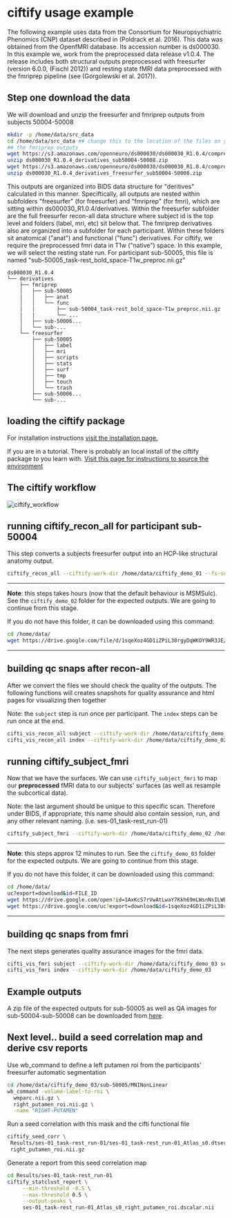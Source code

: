 # ciftify usage example


The following example uses data from the Consortium for Neuropsychiatric Phenomics (CNP) dataset described in (Poldrack et al. 2016). This data was obtained from the OpenfMRI database. Its accession number is ds000030. In this example we, work from the preprocessed data release v1.0.4. The release includes both structural outputs preprocessed with freesurfer (version 6.0.0, (Fischl 2012)) and resting state fMRI data preprocessed with the fmriprep pipeline (see (Gorgolewski et al. 2017)).

## Step one download the data

We will download and unzip the freesurfer and fmriprep outputs from subjects 50004-50008
```sh
mkdir -p /home/data/src_data
cd /home/data/src_data ## change this to the location of the files on your system
## the fmriprep outputs
wget https://s3.amazonaws.com/openneuro/ds000030/ds000030_R1.0.4/compressed/ds000030_R1.0.4_derivatives_sub50004-50008.zip
unzip ds000030_R1.0.4_derivatives_sub50004-50008.zip
wget https://s3.amazonaws.com/openneuro/ds000030/ds000030_R1.0.4/compressed/ds000030_R1.0.4_derivatives_freesurfer_sub50004-50008.zip
unzip ds000030_R1.0.4_derivatives_freesurfer_sub50004-50008.zip
```

This outputs are organized into BIDS data structure for "deritives" calculated in this manner.
Speciftically, all outputs are nested within subfolders "freesurfer" (for freesurfer)
and "fmriprep" (for fmri), which are sitting within ds000030_R1.0.4/derivatives.
Within the freesurfer subfolder are the full freesurfer recon-all data structure where subject id is the
top level and folders (label, mri, etc) sit below that.
The fmriprep derivatives also are organized into a subfolder for each participant.
Within these folders sit anatomical ("anat") and functional ("func") derivatives.
For ciftify, we require the preprocessed fmri data in T1w ("native") space.
In this example, we will select the resting state run. For participant sub-50005,
this file is named "sub-50005_task-rest_bold_space-T1w_preproc.nii.gz"

```
ds000030_R1.0.4
└── derivatives
    ├── fmriprep
    │   ├── sub-50005
    |   │   ├── anat
    │   │   └── func
    |   |       ├── sub-50004_task-rest_bold_space-T1w_preproc.nii.gz
    |   |       └── ...   
    │   ├── sub-50006...
    │   └── sub-...
    └── freesurfer
        ├── sub-50005
        │   ├── label
        │   ├── mri
        │   ├── scripts
        │   ├── stats
        │   ├── surf
        │   ├── tmp
        │   ├── touch
        │   └── trash
        ├── sub-50006...
        └── sub-...

```

## loading the ciftify package

For installation instructions [ visit the installation page. ](../01_installation.md)

If you are in a tutorial. There is probably an local install of the ciftify package to you learn with. [ Visit this page for instructions to source the environment ](../01_installation.md)

## The ciftify workflow

![ciftify_workflow](../_img/CIFTIFY_fig1_2018-05-04.png)

## running ciftify_recon_all for participant sub-50004

This step converts a subjects freesurfer output into an HCP-like structural anatomy output.

```sh
ciftify_recon_all --ciftify-work-dir /home/data/ciftify_demo_01 --fs-subjects-dir /home/data/src_data/ds000030_R1.0.4/derivatives/freesurfer sub-50005
```

---

**Note**: this steps takes hours (now that the default behaviour is MSMSulc). See the
`ciftify_demo_02` folder for the expected outputs. We are going to continue from this stage.

If you do not have this folder, it can be downloaded using this command:

```sh
cd /home/data/
wget https://drive.google.com/file/d/1sqeXoz4GD1iZPiL30rgyDqWKOY9WR3JE/view?usp=sharing
```

---

## building qc snaps after recon-all

After we convert the files we should check the quality of the outputs. The following functions will creates snapshots for quality assurance and html pages for visualizing then together

Note: the `subject` step is run once per participant. The `index` steps can be run once at the end.

```sh
cifti_vis_recon_all subject --ciftify-work-dir /home/data/ciftify_demo_02 sub-50005
cifti_vis_recon_all index --ciftify-work-dir /home/data/ciftify_demo_02
```

## running ciftify_subject_fmri

Now that we have the surfaces. We can use `ciftify_subject_fmri` to map our **preprocessed** fMRI data to our subjects' surfaces (as well as resample the subcortical data).

Note: the last argument should be unique to this specific scan. Therefore under BIDS,
if appropriate, this name should also contain session, run, and any other relevant naming.
(i.e. ses-01_task-rest_run-01)

```sh
ciftify_subject_fmri --ciftify-work-dir /home/data/ciftify_demo_02 /home/data/src_data/ds000030_R1.0.4/derivatives/fmriprep/sub-50005/func/sub-50005_task-rest_bold_space-T1w_preproc.nii.gz sub-50005 ses-01_task-rest_run-01
```

---

**Note**: this steps approx 12 minutes to run. See the
`ciftify_demo_03` folder for the expected outputs. We are going to continue from this stage.

If you do not have this folder, it can be downloaded using this command:

```sh
cd /home/data/
uc?export=download&id=FILE_ID
wget https://drive.google.com/open?id=1AxKcS7rVwAtLwaY7Kkh69mLWsnNsILWB
wget https://drive.google.com/uc?export=download&id=1sqeXoz4GD1iZPiL30rgyDqWKOY9WR3JE
```

---

## building qc snaps from fmri

The next steps generates quality assurance images for the fmri data.

```sh
cifti_vis_fmri subject --ciftify-work-dir /home/data/ciftify_demo_03 ses-01_task-rest_run-01 sub-50005
cifti_vis_fmri index --ciftify-work-dir /home/data/ciftify_demo_03
```

## Example outputs

A zip file of the expected outputs for sub-50005 as well as QA images for sub-50004-sub-50008 can be downloaded from [here](https://drive.google.com/open?id=0B7RQvc5-M37_dVFNd09zTkhBTzA).

## Next level.. build a seed correlation map and derive csv reports

Use wb_command to define a left putamen roi from the participants' freesurfer automatic segmentation

```sh
cd /home/data/ciftify_demo_03/sub-50005/MNINonLinear
wb_command -volume-label-to-roi \
  wmparc.nii.gz \
  right_putamen_roi.nii.gz \
  -name "RIGHT-PUTAMEN"
```

Run a seed correlation with this mask and the cifti functional file  

```sh
ciftify_seed_corr \
 Results/ses-01_task-rest_run-01/ses-01_task-rest_run-01_Atlas_s0.dtseries.nii \
 right_putamen_roi.nii.gz
```

Generate a report from this seed correlation map

```sh
cd Results/ses-01_task-rest_run-01
ciftify_statclust_report \
     --min-threshold -0.5 \
     --max-threshold 0.5 \
     --output-peaks \
     ses-01_task-rest_run-01_Atlas_s0_right_putamen_roi.dscalar.nii
```
